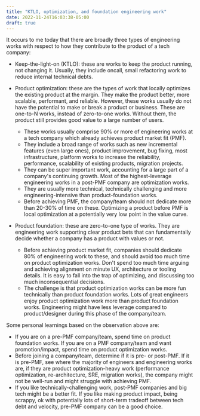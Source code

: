 ```yaml
---
title: "KTLO, optimization, and foundation engineering work"
date: 2022-11-24T16:03:38-05:00
draft: true
---
```


It occurs to me today that there are broadly three types of engineering works with respect to how they contribute to the product of a tech company:
 
* Keep-the-light-on (KTLO): these are works to keep the product running, not changing it. Usually, they include oncall, small refactoring work to reduce internal technical debts.
 
* Product optimization: these are the types of work that locally optimizes the existing product at the margin. They make the product better, more scalable, performant, and reliable. However, these works usually do not have the potential to make or break a product or business. These are one-to-N works, instead of zero-to-one works. Without them, the product still provides good value to a large number of users.
  * These works usually comprise 90% or more of engineering works at a tech company which already achieves product market fit (PMF).
  * They include a broad range of works such as new incremental features (even large ones), product improvement, bug fixing, most infrastructure, platform works to increase the reliability, performance, scalability of existing products, migration projects.
  * They can be super important work, accounting for a large part of a company's continuing growth. Most of the highest-leverage engineering works in a post-PMF company are optimization works.
  * They are usually more technical, technically challenging and more engineering-intensive than product-foundation works.
  * Before achieving PMF, the company/team should not dedicate more than 20-30% of time on these. Optimizing a product before PMF is local optimization at a potentially very low point in the value curve.
 
* Product foundation: these are zero-to-one type of works. They are engineering work supporting clear product bets that can fundamentally decide whether a company has a product with values or not.
  * Before achieving product market fit, companies should dedicate 80% of engineering work to these, and should avoid too much time on product optimization works. Don't spend too much time arguing and achieving alignment on minute UX, architecture or tooling details. It is easy to fall into the trap of optimizing, and discussing too much inconsequential decisions.
  * The challenge is that product optimization works can be more fun technically than product foundation works. Lots of great engineers enjoy product optimization work more than product foundation works. Engineering might have less leverage compared to product/designer during this phase of the company/team.
 
Some personal learnings based on the observation above are:
* If you are on a pre-PMF company/team, spend time on product foundation works. If you are on a PMF company/team and want promotion/impact, spend time on product optimization works.
* Before joining a company/team, determine if it is pre- or post-PMF. If it is pre-PMF, see where the majority of engineers and engineering works are, if they are product optimization-heavy work (performance optimization, re-architecture, SRE, migration works), the company might not be well-run and might struggle with achieving PMF.
* If you like technically-challenging work, post-PMF companies and big tech might be a better fit. If you like making product impact, being scrappy, ok with potentially lots of short-term tradeoff between tech debt and velocity, pre-PMF company can be a good choice.
